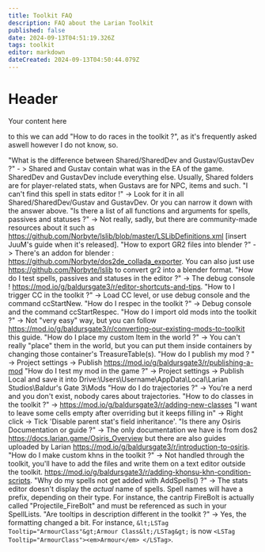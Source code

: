 ```yaml
---
title: Toolkit FAQ
description: FAQ about the Larian Toolkit
published: false
date: 2024-09-13T04:51:19.326Z
tags: toolkit
editor: markdown
dateCreated: 2024-09-13T04:50:44.079Z
---
```


# Header
Your content here



to this we can add "How to do races in the toolkit ?", as it's frequently asked aswell
however I do not know, so.


"What is the difference between Shared/SharedDev and Gustav/GustavDev ?" - > Shared and Gustav contain what was in  the EA of the game. SharedDev and GustavDev include everything else. Usually, Shared folders are for player-related stats, when Gustavs are for NPC, items and such.
"I can't find this spell in stats editor !" -> Look for it in all Shared/SharedDev/Gustav and GustavDev. Or you can narrow it down with the answer above.
"Is there a list of all functions and arguments for spells, passives and statuses ?" -> Not really, sadly, but there are community-made resources about it such as <https://github.com/Norbyte/lslib/blob/master/LSLibDefinitions.xml> [insert JuuM's guide when it's released].
"How to export GR2 files into blender ?" -> There's an addon for blender : <https://github.com/Norbyte/dos2de_collada_exporter>. You can also just use <https://github.com/Norbyte/lslib> to convert gr2 into a blender format.
"How do I test spells, passives and statuses in the editor ?" -> The debug console ! <https://mod.io/g/baldursgate3/r/editor-shortcuts-and-tips>.
"How to I trigger CC in the toolkit ?" -> Load CC level, or use debug console and the command ccStartNew.
"How do I respec in the toolkit ?" -> Debug console and the command ccStartRespec.
"How do I import old mods into the toolkit ?" -> Not "very easy" way, but you can follow <https://mod.io/g/baldursgate3/r/converting-our-existing-mods-to-toolkit> this guide.
"How do I place my custom Item in the world ?" -> You can't really "place" them in the world, but you can put them inside containers by changing those container's TreasureTable(s).
"How do I publish my mod ? " -> Project settings -> Publish <https://mod.io/g/baldursgate3/r/publishing-a-mod>
"How do I test my mod in the game ?" -> Project settings -> Publish Local and save it into Drive:\Users\Username\AppData\Local\Larian Studios\Baldur's Gate 3\Mods
"How do I do trajectories ?" -> You're a nerd and you don't exist, nobody cares about trajectories.
"How to do classes in the toolkit ?" -> <https://mod.io/g/baldursgate3/r/adding-new-classes>
"I want to leave some cells empty after overriding but it keeps filling in" -> Right click -> Tick 'Disable parent stat's field inheritance'.
"Is there any Osiris Documentation or guide ?" -> The only documentation we have is from dos2 <https://docs.larian.game/Osiris_Overview> but there are also guides uploaded by Larian <https://mod.io/g/baldursgate3/r/introduction-to-osiris>.
"How do I make custom khns in the toolkit ?" -> Not handled through the toolkit, you'll have to add the files and write them on a text editor outside the toolkit. <https://mod.io/g/baldursgate3/r/adding-khonsu-khn-condition-scripts>.
"Why do my spells not get added with AddSpells() ?" -> The stats editor doesn't display the *actual* name of spells. Spell names will have a prefix, depending on their type. For instance, the cantrip FireBolt is actually called "Projectile_FireBolt" and must be referenced as such in your SpellLists.
"Are tooltips in description different in the toolkit ?" -> Yes, the formatting changed a bit. For instance, `&lt;LSTag Tooltip="ArmourClass"&gt;Armour Class&lt;/LSTag&gt;` is now `<LSTag Tooltip="ArmourClass"><em>Armour</em> </LSTag>`.
